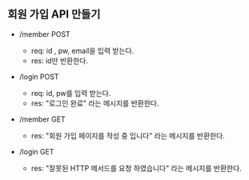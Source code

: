 ## 회원 가입 API 만들기

- /member POST
    - req: id , pw, email을 입력 받는다.
    - res: id만 반환한다.

- /login POST
    - req: id, pw를 입력 받는다.
    - res: "로그인 완료" 라는 메시지를 반환한다.

- /member GET
    - res: "회원 가입 페이지를 작성 중 입니다" 라는 메시지를 반환한다.

- /login GET
    - res: "잘못된 HTTP 메서드를 요청 하였습니다" 라는 메시지를 반환한다.
